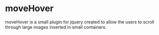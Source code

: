 moveHover
=========

moveHover is a small plugin for jquery created to allow the users to scroll through large images inserted in small containers.
